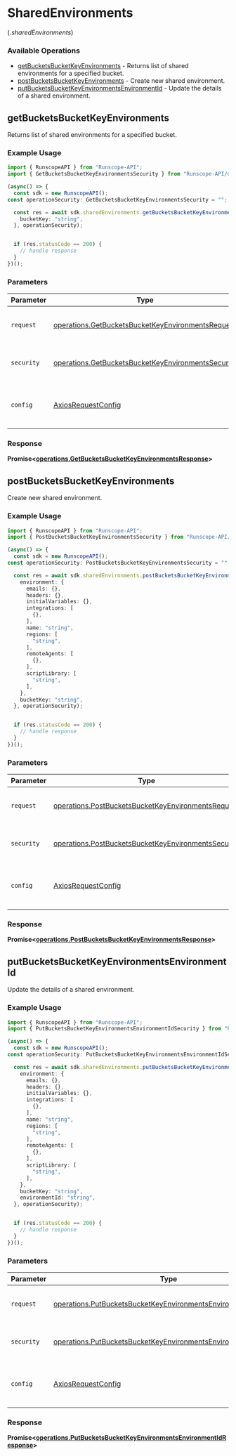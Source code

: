 # SharedEnvironments
(*.sharedEnvironments*)

### Available Operations

* [getBucketsBucketKeyEnvironments](#getbucketsbucketkeyenvironments) - Returns list of shared environments for a specified bucket.
* [postBucketsBucketKeyEnvironments](#postbucketsbucketkeyenvironments) - Create new shared environment.
* [putBucketsBucketKeyEnvironmentsEnvironmentId](#putbucketsbucketkeyenvironmentsenvironmentid) - Update the details of a shared environment.

## getBucketsBucketKeyEnvironments

Returns list of shared environments for a specified bucket.

### Example Usage

```typescript
import { RunscopeAPI } from "Runscope-API";
import { GetBucketsBucketKeyEnvironmentsSecurity } from "Runscope-API/dist/sdk/models/operations";

(async() => {
  const sdk = new RunscopeAPI();
const operationSecurity: GetBucketsBucketKeyEnvironmentsSecurity = "";

  const res = await sdk.sharedEnvironments.getBucketsBucketKeyEnvironments({
    bucketKey: "string",
  }, operationSecurity);


  if (res.statusCode == 200) {
    // handle response
  }
})();
```

### Parameters

| Parameter                                                                                                                | Type                                                                                                                     | Required                                                                                                                 | Description                                                                                                              |
| ------------------------------------------------------------------------------------------------------------------------ | ------------------------------------------------------------------------------------------------------------------------ | ------------------------------------------------------------------------------------------------------------------------ | ------------------------------------------------------------------------------------------------------------------------ |
| `request`                                                                                                                | [operations.GetBucketsBucketKeyEnvironmentsRequest](../../models/operations/getbucketsbucketkeyenvironmentsrequest.md)   | :heavy_check_mark:                                                                                                       | The request object to use for the request.                                                                               |
| `security`                                                                                                               | [operations.GetBucketsBucketKeyEnvironmentsSecurity](../../models/operations/getbucketsbucketkeyenvironmentssecurity.md) | :heavy_check_mark:                                                                                                       | The security requirements to use for the request.                                                                        |
| `config`                                                                                                                 | [AxiosRequestConfig](https://axios-http.com/docs/req_config)                                                             | :heavy_minus_sign:                                                                                                       | Available config options for making requests.                                                                            |


### Response

**Promise<[operations.GetBucketsBucketKeyEnvironmentsResponse](../../models/operations/getbucketsbucketkeyenvironmentsresponse.md)>**


## postBucketsBucketKeyEnvironments

Create new shared environment.

### Example Usage

```typescript
import { RunscopeAPI } from "Runscope-API";
import { PostBucketsBucketKeyEnvironmentsSecurity } from "Runscope-API/dist/sdk/models/operations";

(async() => {
  const sdk = new RunscopeAPI();
const operationSecurity: PostBucketsBucketKeyEnvironmentsSecurity = "";

  const res = await sdk.sharedEnvironments.postBucketsBucketKeyEnvironments({
    environment: {
      emails: {},
      headers: {},
      initialVariables: {},
      integrations: [
        {},
      ],
      name: "string",
      regions: [
        "string",
      ],
      remoteAgents: [
        {},
      ],
      scriptLibrary: [
        "string",
      ],
    },
    bucketKey: "string",
  }, operationSecurity);


  if (res.statusCode == 200) {
    // handle response
  }
})();
```

### Parameters

| Parameter                                                                                                                  | Type                                                                                                                       | Required                                                                                                                   | Description                                                                                                                |
| -------------------------------------------------------------------------------------------------------------------------- | -------------------------------------------------------------------------------------------------------------------------- | -------------------------------------------------------------------------------------------------------------------------- | -------------------------------------------------------------------------------------------------------------------------- |
| `request`                                                                                                                  | [operations.PostBucketsBucketKeyEnvironmentsRequest](../../models/operations/postbucketsbucketkeyenvironmentsrequest.md)   | :heavy_check_mark:                                                                                                         | The request object to use for the request.                                                                                 |
| `security`                                                                                                                 | [operations.PostBucketsBucketKeyEnvironmentsSecurity](../../models/operations/postbucketsbucketkeyenvironmentssecurity.md) | :heavy_check_mark:                                                                                                         | The security requirements to use for the request.                                                                          |
| `config`                                                                                                                   | [AxiosRequestConfig](https://axios-http.com/docs/req_config)                                                               | :heavy_minus_sign:                                                                                                         | Available config options for making requests.                                                                              |


### Response

**Promise<[operations.PostBucketsBucketKeyEnvironmentsResponse](../../models/operations/postbucketsbucketkeyenvironmentsresponse.md)>**


## putBucketsBucketKeyEnvironmentsEnvironmentId

Update the details of a shared environment.

### Example Usage

```typescript
import { RunscopeAPI } from "Runscope-API";
import { PutBucketsBucketKeyEnvironmentsEnvironmentIdSecurity } from "Runscope-API/dist/sdk/models/operations";

(async() => {
  const sdk = new RunscopeAPI();
const operationSecurity: PutBucketsBucketKeyEnvironmentsEnvironmentIdSecurity = "";

  const res = await sdk.sharedEnvironments.putBucketsBucketKeyEnvironmentsEnvironmentId({
    environment: {
      emails: {},
      headers: {},
      initialVariables: {},
      integrations: [
        {},
      ],
      name: "string",
      regions: [
        "string",
      ],
      remoteAgents: [
        {},
      ],
      scriptLibrary: [
        "string",
      ],
    },
    bucketKey: "string",
    environmentId: "string",
  }, operationSecurity);


  if (res.statusCode == 200) {
    // handle response
  }
})();
```

### Parameters

| Parameter                                                                                                                                          | Type                                                                                                                                               | Required                                                                                                                                           | Description                                                                                                                                        |
| -------------------------------------------------------------------------------------------------------------------------------------------------- | -------------------------------------------------------------------------------------------------------------------------------------------------- | -------------------------------------------------------------------------------------------------------------------------------------------------- | -------------------------------------------------------------------------------------------------------------------------------------------------- |
| `request`                                                                                                                                          | [operations.PutBucketsBucketKeyEnvironmentsEnvironmentIdRequest](../../models/operations/putbucketsbucketkeyenvironmentsenvironmentidrequest.md)   | :heavy_check_mark:                                                                                                                                 | The request object to use for the request.                                                                                                         |
| `security`                                                                                                                                         | [operations.PutBucketsBucketKeyEnvironmentsEnvironmentIdSecurity](../../models/operations/putbucketsbucketkeyenvironmentsenvironmentidsecurity.md) | :heavy_check_mark:                                                                                                                                 | The security requirements to use for the request.                                                                                                  |
| `config`                                                                                                                                           | [AxiosRequestConfig](https://axios-http.com/docs/req_config)                                                                                       | :heavy_minus_sign:                                                                                                                                 | Available config options for making requests.                                                                                                      |


### Response

**Promise<[operations.PutBucketsBucketKeyEnvironmentsEnvironmentIdResponse](../../models/operations/putbucketsbucketkeyenvironmentsenvironmentidresponse.md)>**

